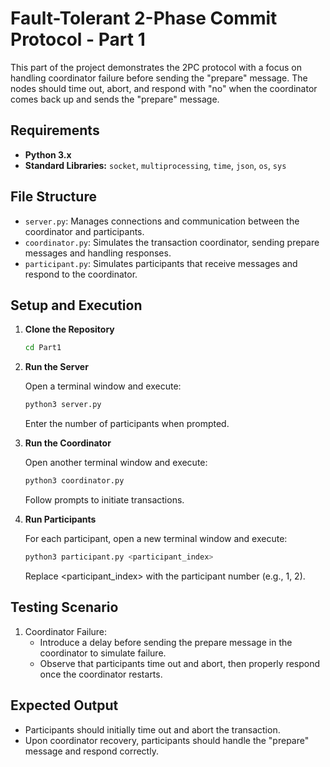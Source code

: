 # Fault-Tolerant 2-Phase Commit Protocol - Part 1

This part of the project demonstrates the 2PC protocol with a focus on handling coordinator failure before sending the "prepare" message. The nodes should time out, abort, and respond with "no" when the coordinator comes back up and sends the "prepare" message.

## Requirements

- **Python 3.x**
- **Standard Libraries:** `socket`, `multiprocessing`, `time`, `json`, `os`, `sys`

## File Structure

- `server.py`: Manages connections and communication between the coordinator and participants.
- `coordinator.py`: Simulates the transaction coordinator, sending prepare messages and handling responses.
- `participant.py`: Simulates participants that receive messages and respond to the coordinator.

## Setup and Execution

1. **Clone the Repository**

   ```bash
   cd Part1
   ```

2. **Run the Server**

   Open a terminal window and execute:

   ```bash
   python3 server.py
   ```

   Enter the number of participants when prompted.

3. **Run the Coordinator**

   Open another terminal window and execute:

   ```bash
   python3 coordinator.py
   ```

   Follow prompts to initiate transactions.

4. **Run Participants**

   For each participant, open a new terminal window and execute:

   ```bash
   python3 participant.py <participant_index>
   ```

   Replace <participant_index> with the participant number (e.g., 1, 2).

## Testing Scenario

1. Coordinator Failure:
   - Introduce a delay before sending the prepare message in the coordinator to simulate failure.
   - Observe that participants time out and abort, then properly respond once the coordinator restarts.

## Expected Output

- Participants should initially time out and abort the transaction.
- Upon coordinator recovery, participants should handle the "prepare" message and respond correctly.
